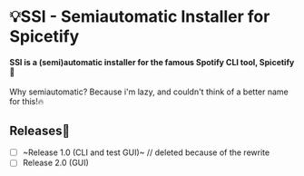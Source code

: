 # 💡SSI - Semiautomatic Installer for Spicetify
#### SSI is a (semi)automatic installer for the famous Spotify CLI tool, Spicetify🧪
Why semiautomatic? Because i'm lazy, and couldn't think of a better name for this!🔥
## Releases🧪
- [ ] ~Release 1.0 (CLI and test GUI)~ // deleted because of the rewrite
- [ ] Release 2.0 (GUI)
